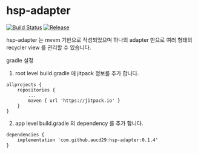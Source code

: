 # hsp-adapter
[![Build Status](https://travis-ci.org/aucd29/hsp-adapter.svg?branch=master)](https://travis-ci.org/aucd29/hsp-adapter)
[![Release](https://jitpack.io/v/aucd29/hsp-adapter.svg)](https://jitpack.io/#aucd29/hsp-adapter)

hsp-adapter 는 mvvm 기반으로 작성되었으며 하나의 adapter 만으로 여러 형태의 recycler view 를 관리할 수 있습니다.


gradle 설정 
1. root level build.gradle 에 jitpack 정보를 추가 합니다. 
```
allprojects {
	repositories {
		...
		maven { url 'https://jitpack.io' }
	}
}
```
2. app level build.gradle 의 dependency 를 추가 합니다. 
```
dependencies {
	implementation 'com.github.aucd29:hsp-adapter:0.1.4'
}
```
